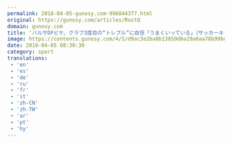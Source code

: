 ```yaml
---
permalink: 2018-04-05-gunosy.com-996844377.html
original: https://gunosy.com/articles/RostQ
domain: gunosy.com
title: 'バルサDFピケ、クラブ3度目の“トレブル”に自信「うまくいっている」（サッカーキング） - グノシー'
image: https://contents.gunosy.com/4/5/d9ac3e2ba0b13859d6a29a6aa78b99bd_content.jpg
date: 2018-04-05 08:30:30
category: sport
translations: 
 - 'en'
 - 'es'
 - 'de'
 - 'ru'
 - 'fr'
 - 'it'
 - 'zh-CN'
 - 'zh-TW'
 - 'ar'
 - 'pt'
 - 'hy'
---
```


